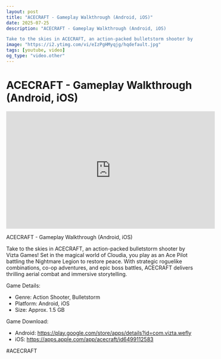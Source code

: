 ```yaml
---
layout: post
title: "ACECRAFT - Gameplay Walkthrough (Android, iOS)"
date: 2025-07-25
description: "ACECRAFT - Gameplay Walkthrough (Android, iOS)  

Take to the skies in ACECRAFT, an action-packed bulletstorm shooter by Vizta Games! Set in the magical..."
image: "https://i2.ytimg.com/vi/eIzPgHMyqjg/hqdefault.jpg"
tags: [youtube, video]
og_type: "video.other"
---
```


<script type="application/ld+json">
{
  "@context": "http://schema.org",
  "@type": "VideoObject",
  "name": "ACECRAFT - Gameplay Walkthrough (Android, iOS)",
  "description": "ACECRAFT - Gameplay Walkthrough (Android, iOS)  \n\nTake to the skies in ACECRAFT, an action-packed bulletstorm shooter by Vizta Games! Set in the magical world of Cloudia, you play as an Ace Pilot battling the Nightmare Legion to restore peace. With strategic roguelike combinations, co-op adventures, and epic boss battles, ACECRAFT delivers thrilling aerial combat and immersive storytelling.  \n\nGame Details:  \n\n- Genre: Action Shooter, Bulletstorm  \n- Platform: Android, iOS  \n- Size: Approx. 1.5 GB  \n\nGame Download:  \n\n- Android: https://play.google.com/store/apps/details?id=com.vizta.wefly  \n- iOS: https://apps.apple.com/app/acecraft/id6499112583\n\n#ACECRAFT",
  "thumbnailUrl": "https://i2.ytimg.com/vi/eIzPgHMyqjg/hqdefault.jpg",
  "uploadDate": "2025-07-25T02:17:20",
  "embedUrl": "https://www.youtube.com/embed/eIzPgHMyqjg",
  "publisher": {
    "@type": "Person",
    "name": "Celo Zaga"
  },
  "mainEntityOfPage": {
    "@type": "WebPage",
    "@id": "https://celozaga.github.io/2025/07/25/acecraft---gameplay-walkthrough-(android,-ios)-eIzPgHMyqjg.html"
  },
  "duration": "PT0M0S"
}
</script>

<script type="application/ld+json">
{
  "@context": "http://schema.org",
  "@type": "BlogPosting",
  "headline": "ACECRAFT - Gameplay Walkthrough (Android, iOS)",
  "image": "https://i2.ytimg.com/vi/eIzPgHMyqjg/hqdefault.jpg",
  "publisher": {
    "@type": "Person",
    "name": "Celo Zaga"
  },
  "url": "https://celozaga.github.io/2025/07/25/acecraft---gameplay-walkthrough-(android,-ios)-eIzPgHMyqjg.html",
  "datePublished": "2025-07-25T02:17:20",
  "dateCreated": "2025-07-25T02:17:20",
  "dateModified": "2025-07-25T02:17:20",
  "description": "ACECRAFT - Gameplay Walkthrough (Android, iOS)  \n\nTake to the skies in ACECRAFT, an action-packed bulletstorm shooter by Vizta Games! Set in the magical...",
  "author": {
    "@type": "Person",
    "name": "Celo Zaga"
  },
  "mainEntityOfPage": {
    "@type": "WebPage",
    "@id": "https://celozaga.github.io/2025/07/25/acecraft---gameplay-walkthrough-(android,-ios)-eIzPgHMyqjg.html"
  }
}
</script>

<h1 class="youtube-post-title">ACECRAFT - Gameplay Walkthrough (Android, iOS)</h1>

<iframe width="560" height="315" src="https://www.youtube.com/embed/eIzPgHMyqjg" class="youtube-post-embed" frameborder="0" allowfullscreen></iframe>

<p class="youtube-post-description">ACECRAFT - Gameplay Walkthrough (Android, iOS)  

Take to the skies in ACECRAFT, an action-packed bulletstorm shooter by Vizta Games! Set in the magical world of Cloudia, you play as an Ace Pilot battling the Nightmare Legion to restore peace. With strategic roguelike combinations, co-op adventures, and epic boss battles, ACECRAFT delivers thrilling aerial combat and immersive storytelling.  

Game Details:  

- Genre: Action Shooter, Bulletstorm  
- Platform: Android, iOS  
- Size: Approx. 1.5 GB  

Game Download:  

- Android: https://play.google.com/store/apps/details?id=com.vizta.wefly  
- iOS: https://apps.apple.com/app/acecraft/id6499112583

#ACECRAFT</p>

